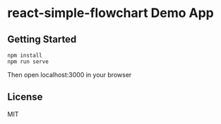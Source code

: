 # react-simple-flowchart Demo App

## Getting Started

```shell
npm install
npm run serve
```

Then open localhost:3000 in your browser

## License

MIT

